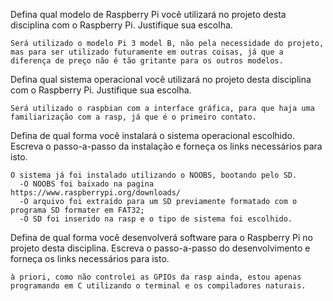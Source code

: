 Defina qual modelo de Raspberry Pi você utilizará no projeto desta disciplina com o Raspberry Pi. Justifique sua escolha.

    Será utilizado o modelo Pi 3 model B, não pela necessidade do projeto, mas para ser utilizado futuramente em outras coisas, já que a 
    diferença de preço não é tão gritante para os outros modelos.

Defina qual sistema operacional você utilizará no projeto desta disciplina com o Raspberry Pi. Justifique sua escolha.

    Será utilizado o raspbian com a interface gráfica, para que haja uma familiarização com a rasp, já que é o primeiro contato.

Defina de qual forma você instalará o sistema operacional escolhido. Escreva o passo-a-passo da instalação e forneça os links necessários para isto.

    O sistema já foi instalado utilizando o NOOBS, bootando pelo SD.
      -O NOOBS foi baixado na pagina https://www.raspberrypi.org/downloads/ 
      -O arquivo foi extraído para um SD previamente formatado com o programa SD formater em FAT32;
      -O SD foi inserido na rasp e o tipo de sistema foi escolhido.

Defina de qual forma você desenvolverá software para o Raspberry Pi no projeto desta disciplina. Escreva o passo-a-passo do desenvolvimento e forneça os links necessários para isto.

    à priori, como não controlei as GPIOs da rasp ainda, estou apenas programando em C utilizando o terminal e os compiladores naturais.    
